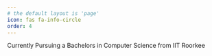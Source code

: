```yaml
---
# the default layout is 'page'
icon: fas fa-info-circle
order: 4
---
```


Currently Pursuing a Bachelors in Computer Science from IIT Roorkee